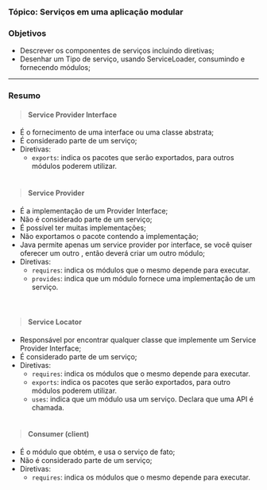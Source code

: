### Tópico: Serviços em uma aplicação modular
### Objetivos
- Descrever os componentes de serviços incluindo diretivas;
- Desenhar um Tipo de serviço, usando ServiceLoader, consumindo e fornecendo módulos;

<hr>

### Resumo

> #### Service Provider Interface
  - É o fornecimento de uma interface ou uma classe abstrata;
  - É considerado parte de um serviço;
  - Diretivas:
    - `exports`: indica os pacotes que serão exportados, para outros módulos poderem utilizar. 
   <br/><br/>
    
> #### Service Provider 
- É a implementação de um Provider Interface;
- Não é considerado parte de um serviço;
- É possível ter muitas implementações;
- Não exportamos o pacote contendo a implementação;
- Java permite apenas um service provider por interface, se você quiser oferecer um outro , então deverá criar um outro módulo;
- Diretivas: 
  - `requires`: indica os módulos que o mesmo depende para executar.
  - `provides`: indica que um módulo fornece uma implementação de um serviço.  
  <br/><br/>
  
> #### Service Locator
  - Responsável por encontrar qualquer classe que implemente um Service Provider Interface;
  - É considerado parte de um serviço;
  - Diretivas:
    - `requires`: indica os módulos que o mesmo depende para executar.
    - `exports`: indica os pacotes que serão exportados, para outro módulos poderem utilizar.
    - `uses`: indica que um módulo usa um serviço. Declara que uma API é chamada.
  <br/><br/>
  
> #### Consumer (client)
  - É o módulo que obtém, e usa o serviço de fato;
  - Não é considerado parte de um serviço;
  - Diretivas:
    - `requires`: indica os módulos que o mesmo depende para executar.
